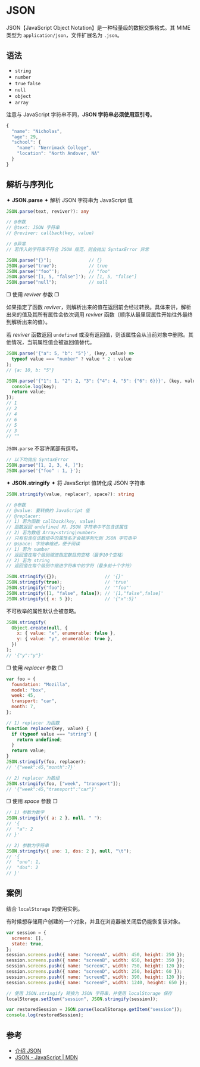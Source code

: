 # JSON

JSON【JavaScript Object Notation】是一种轻量级的数据交换格式。其 MIME 类型为 `application/json`，文件扩展名为 `.json`。

## 语法

- `string`
- `number`
- `true` `false`
- `null`
- `object`
- `array`

注意与 JavaScript 字符串不同，**JSON 字符串必须使用双引号**。

```js
{
  "name": "Nicholas",
  "age": 29,
  "school": {
    "name": "Nerrimack College",
    "location": "North Andover, NA"
  }
}
```

## 解析与序列化

✦ **JSON.parse** ✦ 解析 JSON 字符串为 JavaScript 值

```ts
JSON.parse(text, reviver?): any

// @参数
// @text: JSON 字符串
// @reviver: callback(key, value)

// @异常
// 若传入的字符串不符合 JSON 规范，则会抛出 SyntaxError 异常
```

```js
JSON.parse("{}");              // {}
JSON.parse("true");            // true
JSON.parse('"foo"');           // "foo"
JSON.parse('[1, 5, "false"]'); // [1, 5, "false"]
JSON.parse("null");            // null
```

❐ 使用 _reviver_ 参数 ❐

如果指定了函数 _reviver_，则解析出来的值在返回前会经过转换。具体来讲，解析出来的值及其所有属性会依次调用 _reviver_ 函数（顺序从最里层属性开始往外最终到解析出来的值）。

若 _reviver_ 函数返回 `undefined` 或没有返回值，则该属性会从当前对象中删除。其他情况，当前属性值会被返回值替代。

```js
JSON.parse('{"a": 5, "b": "5"}', (key, value) =>
  typeof value === "number" ? value * 2 : value
);
// {a: 10, b: "5"}

JSON.parse('{"1": 1, "2": 2, "3": {"4": 4, "5": {"6": 6}}}', (key, value) => {
  console.log(key);
  return value;
});
// 1
// 2
// 4
// 6
// 5
// 3
// ""
```

`JSON.parse` 不容许尾部有逗号。

```js
// 以下均抛出 SyntaxError
JSON.parse("[1, 2, 3, 4, ]");
JSON.parse('{"foo" : 1, }');
```

✦ **JSON.stringify** ✦ 将 JavaScript 值转化成 JSON 字符串

```ts
JSON.stringify(value, replacer?, space?): string

// @参数
// @value: 要转换的 JavaScript 值
// @replacer:
// 1) 若为函数 callback(key, value)
// 函数返回 undefined 时，JSON 字符串中不包含该属性
// 2) 若为数组 Array<string|number>
// 只有包含在该数组中的属性名才会被序列化到 JSON 字符串中
// @space: 字符串缩进，便于阅读
// 1) 若为 number
// 返回值在每个级别缩进指定数目的空格（最多10个空格）
// 2) 若为 string
// 返回值在每个级别中缩进字符串中的字符（最多前十个字符）
```

```js
JSON.stringify({});                  // '{}'
JSON.stringify(true);                // 'true'
JSON.stringify("foo");               // '"foo"'
JSON.stringify([1, "false", false]); // '[1,"false",false]'
JSON.stringify({ x: 5 });            // '{"x":5}'
```

不可枚举的属性默认会被忽略。

```js
JSON.stringify(
  Object.create(null, {
    x: { value: "x", enumerable: false },
    y: { value: "y", enumerable: true },
  })
);
// '{"y":"y"}'
```

❐ 使用 _replacer_ 参数 ❐

```js
var foo = {
  foundation: "Mozilla",
  model: "box",
  week: 45,
  transport: "car",
  month: 7,
};

// 1) replacer 为函数
function replacer(key, value) {
  if (typeof value === "string") {
    return undefined;
  }
  return value;
}
JSON.stringify(foo, replacer);
// '{"week":45,"month":7}'

// 2) replacer 为数组
JSON.stringify(foo, ["week", "transport"]);
// '{"week":45,"transport":"car"}'
```

❐ 使用 _space_ 参数 ❐

```js
// 1) 参数为数字
JSON.stringify({ a: 2 }, null, " ");
// '{
//  "a": 2
// }'

// 2) 参数为字符串
JSON.stringify({ uno: 1, dos: 2 }, null, "\t");
// '{
// 	"uno": 1,
// 	"dos": 2
// }'
```

## 案例

结合 `localStorage` 的使用实例。

有时候想存储用户创建的一个对象，并且在浏览器被关闭后仍能恢复该对象。

```js
var session = {
  screens: [],
  state: true,
};
session.screens.push({ name: "screenA", width: 450, height: 250 });
session.screens.push({ name: "screenB", width: 650, height: 350 });
session.screens.push({ name: "screenC", width: 750, height: 120 });
session.screens.push({ name: "screenD", width: 250, height: 60 });
session.screens.push({ name: "screenE", width: 390, height: 120 });
session.screens.push({ name: "screenF", width: 1240, height: 650 });

// 使用 JSON.stringify 转换为 JSON 字符串，并使用 localStorage 保存
localStorage.setItem("session", JSON.stringify(session));

var restoredSession = JSON.parse(localStorage.getItem("session"));
console.log(restoredSession);
```

## 参考

- [介绍 JSON](http://www.json.org/json-zh.html)
- [JSON - JavaScript | MDN](https://developer.mozilla.org/zh-CN/docs/Web/JavaScript/Reference/Global_Objects/JSON)

